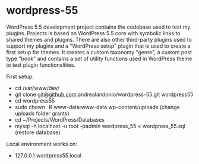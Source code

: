 # wordpress-55
WordPress 5.5 development project contains the codebase used to test my plugins. Projects is based on WordPress 5.5 core with symbolic links to shared themes and plugins. There are also other third-party plugins used to support my plugins and a "WordPress setup" plugin that is used to create a first setup for themes. It creates a custom taxonomy "genre", a custom post type "book" and contains a set of utility functions used in WordPress theme to test plugin functionalities.

First setup:
* cd /var/www/dev/
* git clone git@github.com:andrealandonio/wordpress-55.git wordpress55
* cd wordpress55
* sudo chown -R www-data:www-data wp-content/uploads (change uploads folder grants)
* cd ~/Projects/WordPress/Databases
* mysql -h localhost -u root -padmin wordpress_55 < wordpress_55.sql (restore database)

Local environment works on:
* 127.0.0.1   wordpress55.local
